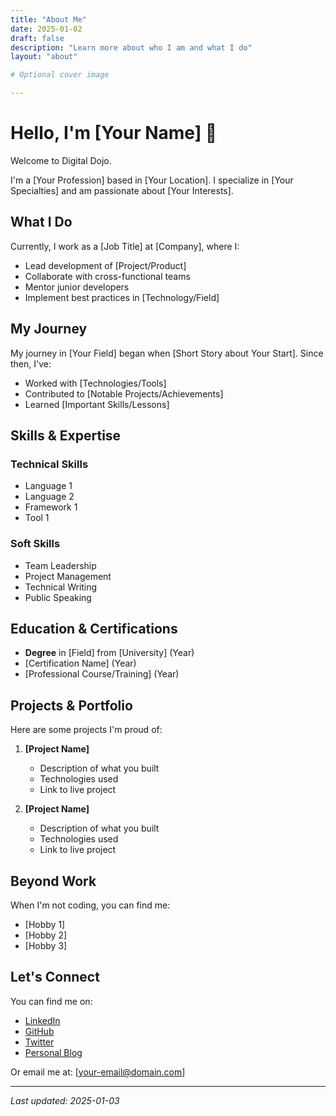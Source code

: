 ```yaml
---
title: "About Me"
date: 2025-01-02
draft: false
description: "Learn more about who I am and what I do"
layout: "about"

# Optional cover image

---
```



# Hello, I'm [Your Name] 👋

Welcome to <span class="primary">Digital Dojo</span>.

I'm a [Your Profession] based in [Your Location]. I specialize in [Your Specialties] and am passionate about [Your Interests].

## What I Do

Currently, I work as a [Job Title] at [Company], where I:
- Lead development of [Project/Product]
- Collaborate with cross-functional teams
- Mentor junior developers
- Implement best practices in [Technology/Field]

## My Journey

My journey in [Your Field] began when [Short Story about Your Start]. Since then, I've:
- Worked with [Technologies/Tools]
- Contributed to [Notable Projects/Achievements]
- Learned [Important Skills/Lessons]

## Skills & Expertise

### Technical Skills
- Language 1
- Language 2
- Framework 1
- Tool 1

### Soft Skills
- Team Leadership
- Project Management
- Technical Writing
- Public Speaking

## Education & Certifications

- **Degree** in [Field] from [University] (Year)
- [Certification Name] (Year)
- [Professional Course/Training] (Year)

## Projects & Portfolio

Here are some projects I'm proud of:

1. **[Project Name]**
   - Description of what you built
   - Technologies used
   - Link to live project

2. **[Project Name]**
   - Description of what you built
   - Technologies used
   - Link to live project

## Beyond Work

When I'm not coding, you can find me:
- [Hobby 1]
- [Hobby 2]
- [Hobby 3]

## Let's Connect

You can find me on:
- [LinkedIn](your-linkedin-url)
- [GitHub](your-github-url)
- [Twitter](your-twitter-url)
- [Personal Blog](your-blog-url)

Or email me at: [your-email@domain.com]

---

*Last updated: 2025-01-03*